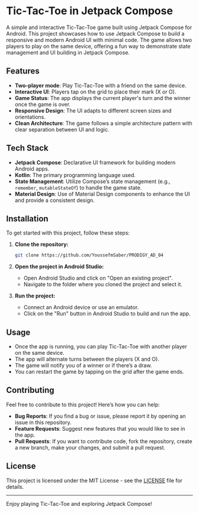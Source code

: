 # Tic-Tac-Toe in Jetpack Compose

A simple and interactive Tic-Tac-Toe game built using Jetpack Compose for Android. This project showcases how to use Jetpack Compose to build a responsive and modern Android UI with minimal code. The game allows two players to play on the same device, offering a fun way to demonstrate state management and UI building in Jetpack Compose.

## Features
- **Two-player mode**: Play Tic-Tac-Toe with a friend on the same device.
- **Interactive UI**: Players tap on the grid to place their mark (X or O).
- **Game Status**: The app displays the current player's turn and the winner once the game is over.
- **Responsive Design**: The UI adapts to different screen sizes and orientations.
- **Clean Architecture**: The game follows a simple architecture pattern with clear separation between UI and logic.

## Tech Stack
- **Jetpack Compose**: Declarative UI framework for building modern Android apps.
- **Kotlin**: The primary programming language used.
- **State Management**: Utilize Compose’s state management (e.g., `remember`, `mutableStateOf`) to handle the game state.
- **Material Design**: Use of Material Design components to enhance the UI and provide a consistent design.

## Installation

To get started with this project, follow these steps:

1. **Clone the repository:**
   ```bash
   git clone https://github.com/YoussefmSaber/PRODIGY_AD_04
   ```

2. **Open the project in Android Studio:**
   - Open Android Studio and click on "Open an existing project".
   - Navigate to the folder where you cloned the project and select it.

3. **Run the project:**
   - Connect an Android device or use an emulator.
   - Click on the "Run" button in Android Studio to build and run the app.

## Usage

- Once the app is running, you can play Tic-Tac-Toe with another player on the same device.
- The app will alternate turns between the players (X and O).
- The game will notify you of a winner or if there’s a draw.
- You can restart the game by tapping on the grid after the game ends.

## Contributing

Feel free to contribute to this project! Here’s how you can help:

- **Bug Reports**: If you find a bug or issue, please report it by opening an issue in this repository.
- **Feature Requests**: Suggest new features that you would like to see in the app.
- **Pull Requests**: If you want to contribute code, fork the repository, create a new branch, make your changes, and submit a pull request.

## License

This project is licensed under the MIT License - see the [LICENSE](LICENSE) file for details.

---

Enjoy playing Tic-Tac-Toe and exploring Jetpack Compose!
